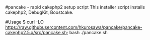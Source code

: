 #pancake - rapid cakephp2 setup script
This installer script installs cakephp2, DebugKit, Boostcake.

#Usage
    $ curl -LO https://raw.githubusercontent.com/hkurosawa/pancake/pancake-cakephp2.5.x/src/pancake.sh; bash ./pancake.sh
